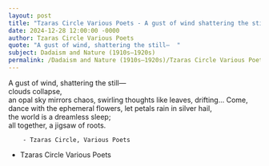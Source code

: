 ```yaml
---
layout: post
title: "Tzaras Circle Various Poets - A gust of wind shattering the still"
date: 2024-12-28 12:00:00 -0000
author: Tzaras Circle Various Poets
quote: "A gust of wind, shattering the still—  "
subject: Dadaism and Nature (1910s–1920s)
permalink: /Dadaism and Nature (1910s–1920s)/Tzaras Circle Various Poets/Tzaras Circle Various Poets - A gust of wind shattering the still
---
```


A gust of wind, shattering the still—  
   clouds collapse,  
      an opal sky mirrors chaos,
        swirling thoughts like leaves,
         drifting...
     Come, dance with the ephemeral flowers,
   let petals rain in silver hail,  
the world is a dreamless sleep;  
   all together, a jigsaw of roots.
      
        - Tzaras Circle, Various Poets
        
        
   
  




- Tzaras Circle Various Poets
